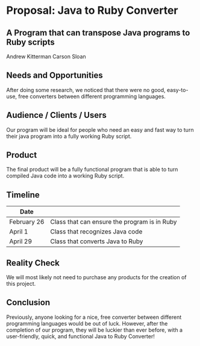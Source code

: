 # Proposal: Java to Ruby Converter
## A Program that can transpose Java programs to Ruby scripts
Andrew Kitterman
Carson Sloan

## Needs and Opportunities
After doing some research, we noticed that there were no good, easy-to-use, free converters between different programming languages.

## Audience / Clients / Users
Our program will be ideal for people who need an easy and fast way to turn their java program into a fully working Ruby script.

## Product
The final product will be a fully functional program that is able to turn compiled Java code into a working Ruby script.

## Timeline
| Date          |               |
| ------------- | ------------- |
| February 26   | Class that can ensure the program is in Ruby |
| April 1       | Class that recognizes Java code |
| April 29      | Class that converts Java to Ruby |

## Reality Check
We will most likely not need to purchase any products for the creation of this project.

## Conclusion
Previously, anyone looking for a nice, free converter between different programming languages would be out of luck. However, after the completion of our program, they will be luckier than ever before, with a user-friendly, quick, and functional Java to Ruby Converter!
